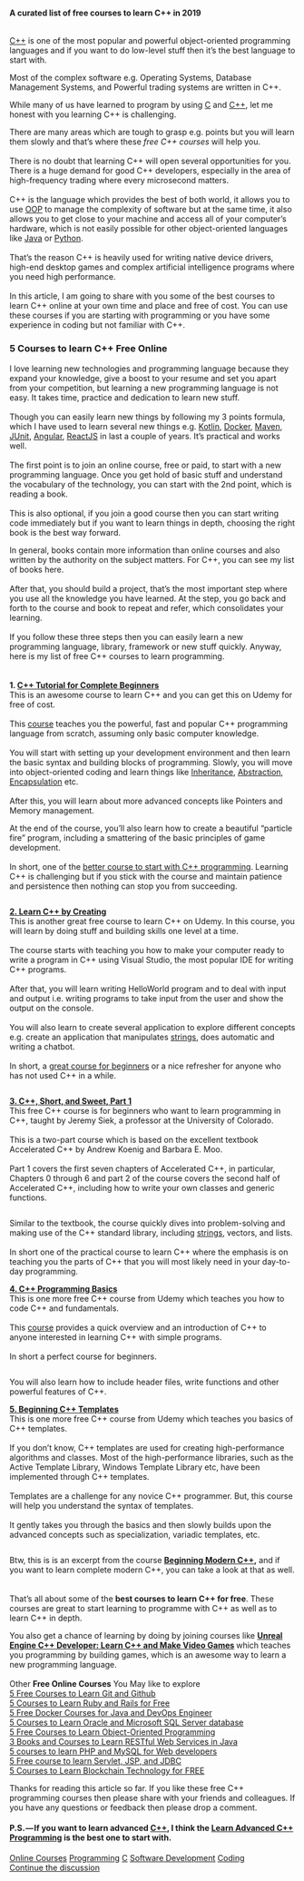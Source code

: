 <h4>A curated list of free courses to learn C++ in&#xA0;2019</h4><figure><a href="https://click.linksynergy.com/fs-bin/click?id=JVFxdTr9V80&amp;subid=0&amp;offerid=323058.1&amp;type=10&amp;tmpid=14538&amp;RD_PARM1=https%3A%2F%2Fwww.udemy.com%2Ffree-learn-c-tutorial-beginners%2F"><img alt src="https://hackernoon.com/hn-images/1*ZJnECnO_uU2Ot-twtUyh8A.jpeg"></a></figure><p><a href="https://www.google.com/search?q=C%2B%2B+hackernoon&amp;rlz=1C5CHFA_enVN829VN829&amp;oq=C%2B%2B+hackernoon&amp;aqs=chrome..69i57.1657j0j1&amp;sourceid=chrome&amp;ie=UTF-8">C++</a> is one of the most popular and powerful object-oriented programming languages and if you want to do low-level stuff then it&#x2019;s the best language to start&#xA0;with.</p><p>Most of the complex software e.g. Operating Systems, Database Management Systems, and Powerful trading systems are written in&#xA0;C++.</p><p>While many of us have learned to program by using <a href="http://javarevisited.blogspot.sg/2018/01/top-5-free-data-structure-and-algorithm-courses-java--c-programmers.html">C</a> and <a href="http://javarevisited.blogspot.sg/2016/09/best-book-to-learn-java-for-c-CPP-programmers.html">C++</a>, let me honest with you learning C++ is challenging.</p><p>There are many areas which are tough to grasp e.g. points but you will learn them slowly and that&#x2019;s where these <em>free C++ courses </em>will help you.<br> <br>There is no doubt that learning C++ will open several opportunities for you. There is a huge demand for good C++ developers, especially in the area of high-frequency trading where every microsecond matters.<br> <br>C++ is the language which provides the best of both world, it allows you to use <a href="http://www.java67.com/2018/02/5-free-object-oriented-programming-online-courses.html">OOP</a> to manage the complexity of software but at the same time, it also allows you to get close to your machine and access all of your computer&#x2019;s hardware, which is not easily possible for other object-oriented languages like <a href="http://javarevisited.blogspot.sg/2017/11/top-5-free-java-courses-for-beginners.html#axzz4zuIICRs9">Java</a> or <a href="http://www.java67.com/2018/02/5-free-python-online-courses-for-beginners.html">Python</a>.<br> <br>That&#x2019;s the reason C++ is heavily used for writing native device drivers, high-end desktop games and complex artificial intelligence programs where you need high performance.<br> <br>In this article, I am going to share with you some of the best courses to learn C++ online at your own time and place and free of cost. You can use these courses if you are starting with programming or you have some experience in coding but not familiar with&#xA0;C++.</p><h3>5 Courses to learn C++ Free&#xA0;Online</h3><p>I love learning new technologies and programming language because they expand your knowledge, give a boost to your resume and set you apart from your competition, but learning a new programming language is not easy. It takes time, practice and dedication to learn new stuff.<br> <br>Though you can easily learn new things by following my 3 points formula, which I have used to learn several new things e.g. <a href="http://javarevisited.blogspot.sg/2018/02/5-courses-to-learn-kotlin-programming-java-android.html#axzz56R4AatoQ">Kotlin</a>, <a href="http://javarevisited.blogspot.sg/2018/02/10-free-docker-container-courses-for-Java-Developers.html#axzz572i5LgQK">Docker</a>, <a href="http://www.java67.com/2018/02/6-free-maven-and-jenkins-online-courses-for-java-developers.html">Maven</a>, <a href="http://www.java67.com/2018/02/5-free-eclipse-and-junit-online-courses-java-developers.html">JUnit</a>, <a href="http://www.java67.com/2018/01/top-5-free-angular-js-online-courses-for-web-developers.html">Angular</a>, <a href="http://www.java67.com/2018/02/5-free-react-courses-for-web-developers.html">ReactJS</a> in last a couple of years. It&#x2019;s practical and works well.<br> <br>The first point is to join an online course, free or paid, to start with a new programming language. Once you get hold of basic stuff and understand the vocabulary of the technology, you can start with the 2nd point, which is reading a book.<br> <br>This is also optional, if you join a good course then you can start writing code immediately but if you want to learn things in depth, choosing the right book is the best way&#xA0;forward.</p><p>In general, books contain more information than online courses and also written by the authority on the subject matters. For C++, you can see my list of books here.<br> <br>After that, you should build a project, that&#x2019;s the most important step where you use all the knowledge you have learned. At the step, you go back and forth to the course and book to repeat and refer, which consolidates your learning.<br> <br>If you follow these three steps then you can easily learn a new programming language, library, framework or new stuff quickly. Anyway, here is my list of free C++ courses to learn programming.<br> <br> <br><strong>1. </strong><a href="https://click.linksynergy.com/fs-bin/click?id=JVFxdTr9V80&amp;subid=0&amp;offerid=323058.1&amp;type=10&amp;tmpid=14538&amp;RD_PARM1=https%3A%2F%2Fwww.udemy.com%2Ffree-learn-c-tutorial-beginners%2F"><strong>C++ Tutorial for Complete Beginners</strong></a><br> This is an awesome course to learn C++ and you can get this on Udemy for free of cost.<br> <br>This <a href="https://click.linksynergy.com/fs-bin/click?id=JVFxdTr9V80&amp;subid=0&amp;offerid=323058.1&amp;type=10&amp;tmpid=14538&amp;RD_PARM1=https%3A%2F%2Fwww.udemy.com%2Ffree-learn-c-tutorial-beginners%2F">course</a> teaches you the powerful, fast and popular C++ programming language from scratch, assuming only basic computer knowledge.<br> <br>You will start with setting up your development environment and then learn the basic syntax and building blocks of programming. Slowly, you will move into object-oriented coding and learn things like <a href="http://javarevisited.blogspot.sg/2015/06/difference-between-inheritance-and-Composition-in-Java-OOP.html#axzz4tUeeQOAU">Inheritance</a>, <a href="http://www.java67.com/2015/05/difference-between-abstraction-and.html">Abstraction</a>, <a href="http://javarevisited.blogspot.sg/2017/04/difference-between-abstraction-and-encapsulation-in-java-oop.html#axzz4rZnBGAiP">Encapsulation</a> etc.<br> <br>After this, you will learn about more advanced concepts like Pointers and Memory management.</p><p>At the end of the course, you&#x2019;ll also learn how to create a beautiful &#x201C;particle fire&#x201D; program, including a smattering of the basic principles of game development.<br> <br>In short, one of the <a href="https://click.linksynergy.com/fs-bin/click?id=JVFxdTr9V80&amp;subid=0&amp;offerid=323058.1&amp;type=10&amp;tmpid=14538&amp;RD_PARM1=https%3A%2F%2Fwww.udemy.com%2Ffree-learn-c-tutorial-beginners%2F">better course to start with C++ programming</a>. Learning C++ is challenging but if you stick with the course and maintain patience and persistence then nothing can stop you from succeeding.</p><figure><a href="https://click.linksynergy.com/fs-bin/click?id=JVFxdTr9V80&amp;subid=0&amp;offerid=323058.1&amp;type=10&amp;tmpid=14538&amp;RD_PARM1=https%3A%2F%2Fwww.udemy.com%2Ffree-learn-c-tutorial-beginners%2F"><img alt src="https://hackernoon.com/hn-images/0*D5h_c8pqeT97uARC.jpg"></a></figure><p><a href="https://click.linksynergy.com/fs-bin/click?id=JVFxdTr9V80&amp;subid=0&amp;offerid=323058.1&amp;type=10&amp;tmpid=14538&amp;RD_PARM1=https%3A%2F%2Fwww.udemy.com%2Flearn-to-program-cpp%2F"><strong>2. Learn C++ by Creating</strong></a><br>This is another great free course to learn C++ on Udemy. In this course, you will learn by doing stuff and building skills one level at a time.<br> <br>The course starts with teaching you how to make your computer ready to write a program in C++ using Visual Studio, the most popular IDE for writing C++ programs.<br> <br>After that, you will learn writing HelloWorld program and to deal with input and output i.e. writing programs to take input from the user and show the output on the console.<br> <br>You will also learn to create several application to explore different concepts e.g. create an application that manipulates <a href="http://javarevisited.blogspot.com/2015/01/top-20-string-coding-interview-question-programming-interview.html">strings</a>, does automatic and writing a chatbot.<br> <br>In short, a <a href="https://click.linksynergy.com/fs-bin/click?id=JVFxdTr9V80&amp;subid=0&amp;offerid=323058.1&amp;type=10&amp;tmpid=14538&amp;RD_PARM1=https%3A%2F%2Fwww.udemy.com%2Flearn-to-program-cpp%2F">great course for beginners</a> or a nice refresher for anyone who has not used C++ in a&#xA0;while.</p><figure><a href="https://click.linksynergy.com/fs-bin/click?id=JVFxdTr9V80&amp;subid=0&amp;offerid=323058.1&amp;type=10&amp;tmpid=14538&amp;RD_PARM1=https%3A%2F%2Fwww.udemy.com%2Flearn-to-program-cpp%2F"><img alt src="https://hackernoon.com/hn-images/1*cezk8ZwexkDpHA5j8H_mbQ.jpeg"></a></figure><p><a href="https://click.linksynergy.com/fs-bin/click?id=JVFxdTr9V80&amp;subid=0&amp;offerid=323058.1&amp;type=10&amp;tmpid=14538&amp;RD_PARM1=https%3A%2F%2Fwww.udemy.com%2Fcpp-short-and-sweet%2F"><strong>3. C++, Short, and Sweet, Part 1</strong></a><br>This free C++ course is for beginners who want to learn programming in C++, taught by Jeremy Siek, a professor at the University of Colorado.<br> <br>This is a two-part course which is based on the excellent textbook Accelerated C++ by Andrew Koenig and Barbara E. Moo.<br> <br>Part 1 covers the first seven chapters of Accelerated C++, in particular, Chapters 0 through 6 and part 2 of the course covers the second half of Accelerated C++, including how to write your own classes and generic functions.</p><figure><a href="https://click.linksynergy.com/fs-bin/click?id=JVFxdTr9V80&amp;subid=0&amp;offerid=323058.1&amp;type=10&amp;tmpid=14538&amp;RD_PARM1=https%3A%2F%2Fwww.udemy.com%2Fcpp-short-and-sweet%2F"><img alt src="https://hackernoon.com/hn-images/0*qitBVMoV4hFtYBKw.jpg"></a></figure><p>Similar to the textbook, the course quickly dives into problem-solving and making use of the C++ standard library, including <a href="http://javarevisited.blogspot.sg/2016/09/best-book-to-learn-java-for-c-CPP-programmers.html">strings</a>, vectors, and lists.<br> <br>In short one of the practical course to learn C++ where the emphasis is on teaching you the parts of C++ that you will most likely need in your day-to-day programming.</p><p><a href="https://click.linksynergy.com/fs-bin/click?id=JVFxdTr9V80&amp;subid=0&amp;offerid=634352.1&amp;type=10&amp;tmpid=14538&amp;RD_PARM1=https%3A%2F%2Fwww.udemy.com%2Fc-plus-plus-programming-basics%2F"><strong>4. C++ Programming Basics</strong></a><br>This is one more free C++ course from Udemy which teaches you how to code C++ and fundamentals.<br> <br>This <a href="https://click.linksynergy.com/fs-bin/click?id=JVFxdTr9V80&amp;subid=0&amp;offerid=634352.1&amp;type=10&amp;tmpid=14538&amp;RD_PARM1=https%3A%2F%2Fwww.udemy.com%2Fc-plus-plus-programming-basics%2F">course</a> provides a quick overview and an introduction of C++ to anyone interested in learning C++ with simple programs. <br> <br>In short a perfect course for beginners.</p><figure><a href="https://click.linksynergy.com/fs-bin/click?id=JVFxdTr9V80&amp;subid=0&amp;offerid=634352.1&amp;type=10&amp;tmpid=14538&amp;RD_PARM1=https%3A%2F%2Fwww.udemy.com%2Fc-plus-plus-programming-basics%2F"><img alt src="https://hackernoon.com/hn-images/0*EUm6Jzpj50VGWZ3a.jpg"></a></figure><p>You will also learn how to include header files, write functions and other powerful features of&#xA0;C++.</p><p><a href="https://click.linksynergy.com/fs-bin/click?id=JVFxdTr9V80&amp;subid=0&amp;offerid=323058.1&amp;type=10&amp;tmpid=14538&amp;RD_PARM1=https%3A%2F%2Fwww.udemy.com%2Fbeg-cpp-temp%2F"><strong>5. Beginning C++ Templates</strong></a><br>This is one more free C++ course from Udemy which teaches you basics of C++ templates.<br> <br>If you don&#x2019;t know, C++ templates are used for creating high-performance algorithms and classes. Most of the high-performance libraries, such as the Active Template Library, Windows Template Library etc, have been implemented through C++ templates.<br> <br>Templates are a challenge for any novice C++ programmer. But, this course will help you understand the syntax of templates.<br> <br>It gently takes you through the basics and then slowly builds upon the advanced concepts such as specialization, variadic templates, etc.</p><figure><a href="https://click.linksynergy.com/fs-bin/click?id=JVFxdTr9V80&amp;subid=0&amp;offerid=323058.1&amp;type=10&amp;tmpid=14538&amp;RD_PARM1=https%3A%2F%2Fwww.udemy.com%2Fbeg-cpp-temp%2F"><img alt src="https://hackernoon.com/hn-images/0*9Oy_IVtLweB_iRiB.jpg"></a></figure><p>Btw, this is is an excerpt from the course <a href="https://click.linksynergy.com/fs-bin/click?id=JVFxdTr9V80&amp;subid=0&amp;offerid=323058.1&amp;type=10&amp;tmpid=14538&amp;RD_PARM1=https%3A%2F%2Fwww.udemy.com%2Fbeg-modern-cpp%2F"><strong>Beginning Modern C++</strong></a><strong>,</strong> and if you want to learn complete modern C++, you can take a look at that as well.<br> <br> <br>That&#x2019;s all about some of the <strong>best courses to learn C++ for free</strong>. These courses are great to start learning to programme with C++ as well as to learn C++ in&#xA0;depth.</p><p>You also get a chance of learning by doing by joining courses like <a href="http://bit.ly/2F8mJX2"><strong>Unreal Engine C++ Developer: Learn C++ and Make Video Games</strong></a><strong> </strong>which teaches you programming by building games, which is an awesome way to learn a new programming language. <br> <br> Other <strong>Free Online Courses</strong> You May like to explore<br> <a href="http://javarevisited.blogspot.sg/2018/01/5-free-git-courses-for-programmers-to-learn-online.html#axzz568Oo1Jao">5 Free Courses to Learn Git and Github</a><br> <a href="http://www.java67.com/2018/02/5-free-ruby-and-rails-courses-to-learn-online.html">5 Courses to Learn Ruby and Rails for Free</a><br> <a href="http://www.java67.com/2018/02/5-free-docker-courses-for-java-and-DevOps-engineers.html">5 Free Docker Courses for Java and DevOps Engineer</a><br> <a href="http://www.java67.com/2018/02/5-free-oracle-and-microsoft-sql-server-online-courses.html">5 Courses to Learn Oracle and Microsoft SQL Server database</a><br> <a href="https://medium.com/swlh/5-free-object-oriented-programming-online-courses-for-programmers-156afd0a3a73">5 Free Courses to Learn Object-Oriented Programming</a><br> <a href="http://www.java67.com/2018/02/3-books-and-courses-to-learn-restful-web-services-with-spring.html">3 Books and Courses to Learn RESTful Web Services in Java</a><br> <a href="http://www.java67.com/2018/02/5-free-php-and-mysql-courses-for-web-developers.html">5 courses to learn PHP and MySQL for Web developers</a><br> <a href="http://www.java67.com/2018/02/5-free-servlet-jsp-and-jdbc-online-courses-for-java-developers.html">5 Free course to learn Servlet, JSP, and JDBC</a><br> <a href="http://www.java67.com/2018/02/5-free-blockchain-technology-courses.html">5 Courses to Learn Blockchain Technology for&#xA0;FREE</a></p><p>Thanks for reading this article so far. If you like these free C++ programming courses then please share with your friends and colleagues. If you have any questions or feedback then please drop a&#xA0;comment.</p><h4>P.S.&#x200A;&#x2014;&#x200A;If you want to learn advanced <a href="https://www.google.com/search?q=C%2B%2B+hackernoon&amp;rlz=1C5CHFA_enVN829VN829&amp;oq=C%2B%2B+hackernoon&amp;aqs=chrome..69i57.1657j0j1&amp;sourceid=chrome&amp;ie=UTF-8">C++</a>, I think the <a href="http://bit.ly/2F7Cxck">Learn Advanced C++ Programming</a> is the best one to start&#xA0;with.</h4>                <div class="archive-tags">                                        <a class="tag" href="https://hackernoon.com/tagged/online-courses">Online Courses</a>                                        <a class="tag" href="https://hackernoon.com/tagged/programming">Programming</a>                                        <a class="tag" href="https://hackernoon.com/tagged/c">C</a>                                        <a class="tag" href="https://hackernoon.com/tagged/software-development">Software Development</a>                                        <a class="tag" href="https://hackernoon.com/tagged/coding">Coding</a>                  </div>                <div class="twitter-discussion">          <a target="_blank" href="https://twitter.com/search?q=https%3A%2F%2Fhackernoon.com%2Ftop-5-free-c-courses-to-learn-programming-in-2019-d27352277da0">Continue the discussion <i class="fab fa-twitter"></i></a>        </div>